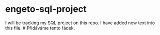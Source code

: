 # engeto-sql-project
I will be tracking my SQL project on this repo.
I have added new text into this file.       # Přidáváme tento řádek.
